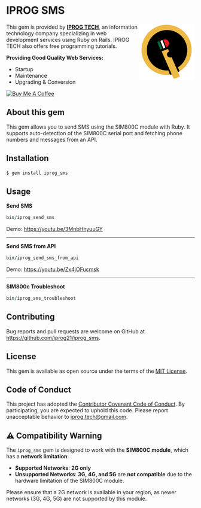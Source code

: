 # IPROG SMS

<img src="https://github.com/IPROG-TECH/media-files/blob/main/iprogtech-logo.png" width="150" alt="IPROG TECH" align="right" />

This gem is provided by [**IPROG TECH**](https://www.iprog.tech/), an information technology company specializing in web development services using Ruby on Rails. IPROG TECH also offers free programming tutorials.

**Providing Good Quality Web Services:**
- Startup
- Maintenance
- Upgrading & Conversion

<a href="https://www.buymeacoffee.com/iprog21" target="_blank"><img src="https://cdn.buymeacoffee.com/buttons/v2/default-yellow.png" alt="Buy Me A Coffee" style="height: 60px !important;width: 217px !important;" ></a>

## About this gem

This gem allows you to send SMS using the SIM800C module with Ruby. It supports auto-detection of the SIM800C serial port and fetching phone numbers and messages from an API.

## Installation

```ruby
$ gem install iprog_sms
```

## Usage

**Send SMS**
```ruby
bin/iprog_send_sms
```
Demo: https://youtu.be/3MnbHhyuuGY

---

**Send SMS from API**
```ruby
bin/iprog_send_sms_from_api
```
Demo: https://youtu.be/Zx4jOFucmsk

---

**SIM800c Troubleshoot**
```ruby
bin/iprog_sms_troubleshoot
```

## Contributing
Bug reports and pull requests are welcome on GitHub at https://github.com/iprog21/iprog_sms.

## License
This gem is available as open source under the terms of the [MIT License](./LICENSE.txt).

## Code of Conduct
This project has adopted the [Contributor Covenant Code of Conduct](./CODE_OF_CONDUCT.md). By participating, you are expected to uphold this code. Please report unacceptable behavior to iprog.tech@gmail.com.

## ⚠️ Compatibility Warning

The `iprog_sms` gem is designed to work with the **SIM800C module**, which has a **network limitation**:

- **Supported Networks**: **2G only**
- **Unsupported Networks**: **3G, 4G, and 5G** are **not compatible** due to the hardware limitation of the SIM800C module.

Please ensure that a 2G network is available in your region, as newer networks (3G, 4G, 5G) are not supported by this module.
